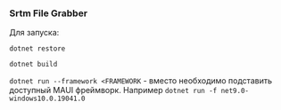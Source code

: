 ### Srtm File Grabber

Для запуска:

`dotnet restore`

`dotnet build`

`dotnet run --framework <FRAMEWORK` - вместо <FRAMEWORK> необходимо подставить доступный MAUI фреймворк. Например `dotnet run -f net9.0-windows10.0.19041.0`
